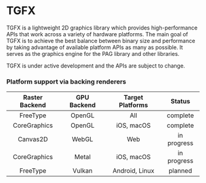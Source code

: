 # TGFX

TGFX is a lightweight 2D graphics library which provides high-performance APIs that work across a
variety of hardware platforms. The main goal of TGFX is to achieve the best balance between binary 
size and performance by taking advantage of available platform APIs as many as possible. It serves
as the graphics engine for the PAG library and other libraries.

TGFX is under active development and the APIs are subject to change.

### Platform support via backing renderers

|   Raster Backend   |  GPU Backend   |      Target Platforms        |    Status     |
|:------------------:|:--------------:|:----------------------------:|:-------------:|
|      FreeType      |  OpenGL        |  All                         |   complete    |
|    CoreGraphics    |  OpenGL        |  iOS, macOS                  |   complete    |
|      Canvas2D      |  WebGL         |  Web                         |  in progress  |
|    CoreGraphics    |  Metal         |  iOS, macOS                  |  in progress  |
|      FreeType      |  Vulkan        |  Android, Linux              |    planned    |

